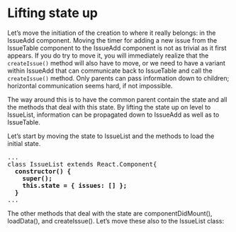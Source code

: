 # Lifting state up

Let’s move the initiation of the creation to where it really belongs: in the IssueAdd component. Moving the timer for adding a new issue from the IssueTable component to the IssueAdd component is not as trivial as it first appears. If you do try to move it, you will immediately realize that the `createIssue()` method will also have
to move, or we need to have a variant within IssueAdd that can communicate back to IssueTable and call the `createIssue()` method. Only parents can pass information down to children; horizontal communication seems hard, if not impossible.

The way around this is to have the common parent contain the state and all the methods that deal with this state. By lifting the state up on level to IssueList, information can be propagated down to IssueAdd as well as to IssueTable. 

Let’s start by moving the state to IssueList and the methods to load the initial state.

<pre>
...
class IssueList extends React.Component{
  <b>constructor() {
    super();
    this.state = { issues: [] };
  }</b>
...
</pre>

The other methods that deal with the state are componentDidMount(), loadData(), and createIssue(). Let’s move these also to the IssueList class:
